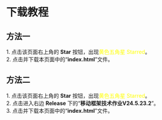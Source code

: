 <h1>下载教程</h1>
<h2>方法一</h2>
1. 点击该页面右上角的 <strong>Star</strong> 按钮，出现<font color=yellow>黄色五角星 Starred</font>。<br>
2. 点击并下载本页面中的“<strong>index.html</strong>”文件。<br>

<h2>方法二</h2>
1. 点击该页面右上角的 <strong>Star</strong> 按钮，出现<font color=yellow>黄色五角星 Starred</font>。<br>
2. 点击进入右边 <strong>Release</strong> 下的“<strong>移动框架技术作业V24.5.23.2</strong>”。<br>
3. 点击并下载本页面中的“<strong>index.html</strong>”文件。<br>

